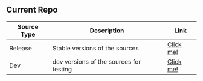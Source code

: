 ## Current Repo

| Source Type | Description |          Link |
| ---        |    ----   |         --- |
| Release    | Stable versions of the sources    | [Click me!](https://thitiphatx.github.io/thitiphatx-extensions/release/)    |
| Dev   | dev versions of the sources for testing      |  [Click me!](https://thitiphatx.github.io/thitiphatx-extensions/dev/)    |
